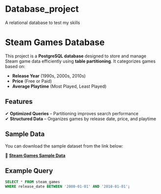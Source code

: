 # Database_project
A relational database to test my skills

# Steam Games Database  

This project is a **PostgreSQL database** designed to store and manage Steam game data efficiently using **table partitioning**. It categorizes games based on:  
- **Release Year** (1990s, 2000s, 2010s)  
- **Price** (Free or Paid)  
- **Average Playtime** (Most Played, Least Played)  

## Features  
✔ **Optimized Queries** – Partitioning improves search performance  
✔ **Structured Data** – Organizes games by release date, price, and playtime  

## Sample Data  
You can download the sample dataset from the link below:  

📂 **[Steam Games Sample Data](https://www.kaggle.com/datasets/nikdavis/steam-store-games?fbclid=IwZXh0bgNhZW0CMTEAAR2qJNxMxG1ALQqSTvme2q7GfQEFTWNYPmhEzYDd4mCx5x9GTBrX6QW8Zeg_aem_0_D7CqY-pQIhLCnjCr6NdQ)**  

## Example Query  
```sql
SELECT * FROM steam_games 
WHERE release_date BETWEEN '2000-01-01' AND '2010-01-01';
